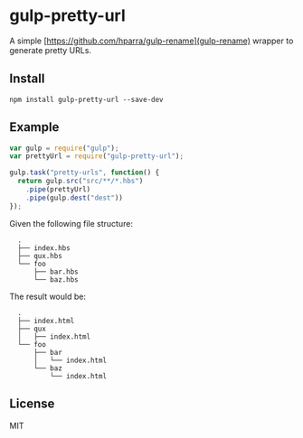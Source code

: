 # gulp-pretty-url

A simple [https://github.com/hparra/gulp-rename](gulp-rename) wrapper to generate pretty URLs.

## Install

`npm install gulp-pretty-url --save-dev`

## Example

```javascript
var gulp = require("gulp");
var prettyUrl = require("gulp-pretty-url");

gulp.task("pretty-urls", function() {
  return gulp.src("src/**/*.hbs")
    .pipe(prettyUrl)
    .pipe(gulp.dest("dest"))
});
```

Given the following file structure:

```
  .
  ├── index.hbs
  ├── qux.hbs
  └── foo
      ├── bar.hbs
      └── baz.hbs
```

The result would be:

```
  .
  ├── index.html
  ├── qux
  │   ├── index.html
  └── foo
      ├── bar
      │   └── index.html
      └── baz
          └── index.html
```

## License

MIT
